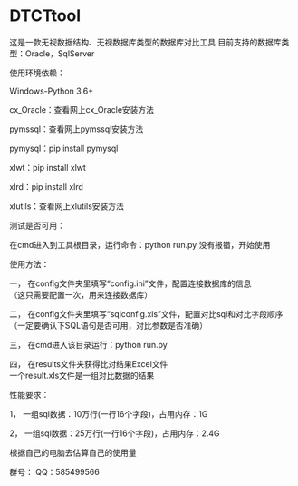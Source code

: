 # DTCTtool
这是一款无视数据结构、无视数据库类型的数据库对比工具
目前支持的数据库类型：Oracle，SqlServer

使用环境依赖：

Windows-Python 3.6+

cx_Oracle：查看网上cx_Oracle安装方法

pymssql：查看网上pymssql安装方法

pymysql：pip install pymysql

xlwt：pip install xlwt

xlrd：pip install xlrd

xlutils：查看网上xlutils安装方法


测试是否可用：

在cmd进入到工具根目录，运行命令：python run.py 没有报错，开始使用

使用方法：

一，	在config文件夹里填写“config.ini”文件，配置连接数据库的信息            
（这只需要配置一次，用来连接数据库）

 
二，	在config文件夹里填写“sqlconfig.xls”文件，配置对比sql和对比字段顺序    
（一定要确认下SQL语句是否可用，对比参数是否准确）

三，	在cmd进入该目录运行：python run.py

四，	在results文件夹获得比对结果Excel文件                                
一个result.xls文件是一组对比数据的结果

性能要求：

1，	一组sql数据：10万行(一行16个字段)，占用内存：1G

2，	一组sql数据：25万行(一行16个字段)，占用内存：2.4G

根据自己的电脑去估算自己的使用量

群号：
QQ：585499566

